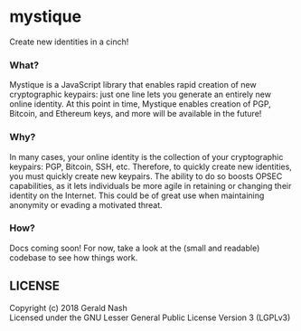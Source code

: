 # mystique
Create new identities in a cinch!

### What?
Mystique is a JavaScript library that enables rapid creation of new cryptographic keypairs: just one line lets you generate an entirely new online identity. At this point in time, Mystique enables creation of PGP, Bitcoin, and Ethereum keys, and more will be available in the future!  

### Why?
In many cases, your online identity is the collection of your cryptographic keypairs: PGP, Bitcoin, SSH, etc. Therefore, to quickly create new identities, you must quickly create new keypairs. The ability to do so boosts OPSEC capabilities, as it lets individuals be more agile in retaining or changing their identity on the Internet. This could be of great use when maintaining anonymity or evading a motivated threat.  

### How?
Docs coming soon! For now, take a look at the (small and readable) codebase to see how things work.

## LICENSE
Copyright (c) 2018 Gerald Nash  
Licensed under the GNU Lesser General Public License Version 3 (LGPLv3)
